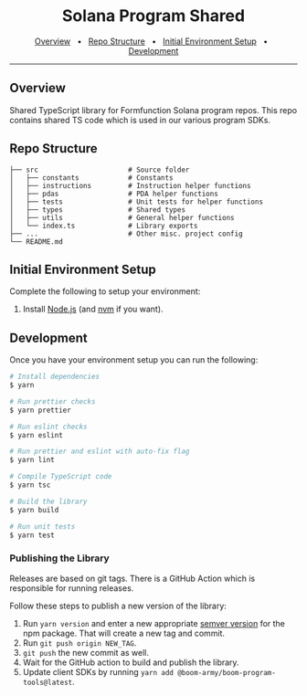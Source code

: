 <div align="center">
  <h1>Solana Program Shared</h1>
  <a href="#overview">Overview</a>
  <span>&nbsp;&nbsp;•&nbsp;&nbsp;</span>
  <a href="#repo-structure">Repo Structure</a>
  <span>&nbsp;&nbsp;•&nbsp;&nbsp;</span>
  <a href="#initial-environment-setup">Initial Environment Setup</a>
  <span>&nbsp;&nbsp;•&nbsp;&nbsp;</span>
  <a href="#development">Development</a>
  <br />
  <hr />
</div>

## Overview

Shared TypeScript library for Formfunction Solana program repos. This repo contains shared TS code which is used in our various program SDKs.

## Repo Structure

```.
├── src                      # Source folder
│   ├── constants            # Constants
│   ├── instructions         # Instruction helper functions
│   ├── pdas                 # PDA helper functions
│   ├── tests                # Unit tests for helper functions
│   ├── types                # Shared types
│   ├── utils                # General helper functions
│   └── index.ts             # Library exports
├── ...                      # Other misc. project config
└── README.md
```

## Initial Environment Setup

Complete the following to setup your environment:

1. Install [Node.js](https://nodejs.org/en) (and [nvm](https://github.com/nvm-sh/nvm) if you want).

## Development

Once you have your environment setup you can run the following:

```sh
# Install dependencies
$ yarn

# Run prettier checks
$ yarn prettier

# Run eslint checks
$ yarn eslint

# Run prettier and eslint with auto-fix flag
$ yarn lint

# Compile TypeScript code
$ yarn tsc

# Build the library
$ yarn build

# Run unit tests
$ yarn test
```

### Publishing the Library

Releases are based on git tags. There is a GitHub Action which is responsible for running releases.

Follow these steps to publish a new version of the library:

1. Run `yarn version` and enter a new appropriate [semver version](https://docs.npmjs.com/about-semantic-versioning) for the npm package. That will create a new tag and commit.
2. Run `git push origin NEW_TAG`.
3. `git push` the new commit as well.
4. Wait for the GitHub action to build and publish the library.
5. Update client SDKs by running `yarn add @boom-army/boom-program-tools@latest`.
